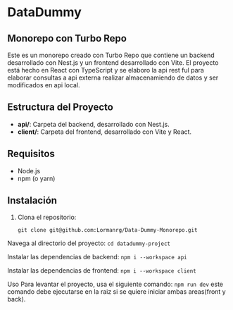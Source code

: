 # DataDummy

## Monorepo con Turbo Repo

Este es un monorepo creado con Turbo Repo que contiene un backend desarrollado con Nest.js y un frontend desarrollado con Vite. El proyecto está hecho en React con TypeScript y se elaboro la api rest ful para elaborar consultas a api externa realizar almacenamiendo de datos y ser modificados en api local.

## Estructura del Proyecto

- **api/**: Carpeta del backend, desarrollado con Nest.js.
- **client/**: Carpeta del frontend, desarrollado con Vite y React.

## Requisitos

- Node.js
- npm (o yarn)

## Instalación

1. Clona el repositorio:

   `git clone git@github.com:Lormanrg/Data-Dummy-Monorepo.git`

Navega al directorio del proyecto:
`cd datadummy-project`

Instalar las dependencias de backend:
`npm i --workspace api`

Instalar las dependencias de frontend:
`npm i --workspace client`

Uso
Para levantar el proyecto, usa el siguiente comando:
`npm run dev` este comando debe ejecutarse en la raiz si se quiere iniciar ambas areas(front y back).
